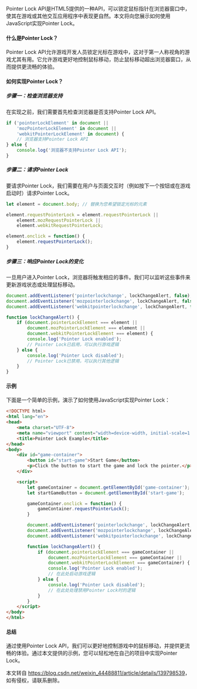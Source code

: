  

Pointer Lock API是HTML5提供的一种API，可以锁定鼠标指针在浏览器窗口中，使其在游戏或其他交互应用程序中表现更自然。本文将向您展示如何使用JavaScript实现Pointer Lock。

#### 什么是Pointer Lock？

Pointer Lock API允许游戏开发人员锁定光标在游戏中，这对于第一人称视角的游戏尤其有用。它允许游戏更好地控制鼠标移动，防止鼠标移动超出浏览器窗口，从而提供更流畅的体验。

#### 如何实现Pointer Lock？

##### 步骤一：检查浏览器支持

在实现之前，我们需要首先检查浏览器是否支持Pointer Lock API。

```javascript
if ('pointerLockElement' in document ||
    'mozPointerLockElement' in document ||
    'webkitPointerLockElement' in document) {
    // 浏览器支持Pointer Lock API
} else {
    console.log('浏览器不支持Pointer Lock API');
}
```

##### 步骤二：请求Pointer Lock

要请求Pointer Lock，我们需要在用户与页面交互时（例如按下一个按钮或在游戏启动时）请求Pointer Lock。

```javascript
let element = document.body; // 替换为您希望锁定光标的元素

element.requestPointerLock = element.requestPointerLock ||
    element.mozRequestPointerLock ||
    element.webkitRequestPointerLock;

element.onclick = function() {
    element.requestPointerLock();
}
```

##### 步骤三：响应Pointer Lock的变化

一旦用户进入Pointer Lock，浏览器将触发相应的事件。我们可以监听这些事件来更新游戏状态或处理鼠标移动。

```javascript
document.addEventListener('pointerlockchange', lockChangeAlert, false);
document.addEventListener('mozpointerlockchange', lockChangeAlert, false);
document.addEventListener('webkitpointerlockchange', lockChangeAlert, false);

function lockChangeAlert() {
    if (document.pointerLockElement === element ||
        document.mozPointerLockElement === element ||
        document.webkitPointerLockElement === element) {
        console.log('Pointer Lock enabled');
        // Pointer Lock已启用，可以执行游戏逻辑
    } else {
        console.log('Pointer Lock disabled');
        // Pointer Lock已禁用，可以执行其他逻辑
    }
}
```

#### 示例

下面是一个简单的示例，演示了如何使用JavaScript实现Pointer Lock：

```html
<!DOCTYPE html>
<html lang="en">
<head>
    <meta charset="UTF-8">
    <meta name="viewport" content="width=device-width, initial-scale=1.0">
    <title>Pointer Lock Example</title>
</head>
<body>
    <div id="game-container">
        <button id="start-game">Start Game</button>
        <p>Click the button to start the game and lock the pointer.</p>
    </div>

    <script>
        let gameContainer = document.getElementById('game-container');
        let startGameButton = document.getElementById('start-game');

        gameContainer.onclick = function() {
            gameContainer.requestPointerLock();
        }

        document.addEventListener('pointerlockchange', lockChangeAlert, false);
        document.addEventListener('mozpointerlockchange', lockChangeAlert, false);
        document.addEventListener('webkitpointerlockchange', lockChangeAlert, false);

        function lockChangeAlert() {
            if (document.pointerLockElement === gameContainer ||
                document.mozPointerLockElement === gameContainer ||
                document.webkitPointerLockElement === gameContainer) {
                console.log('Pointer Lock enabled');
                // 在此处启动游戏逻辑
            } else {
                console.log('Pointer Lock disabled');
                // 在此处处理禁用Pointer Lock时的逻辑
            }
        }
    </script>
</body>
</html>
```

#### 总结

通过使用Pointer Lock API，我们可以更好地控制游戏中的鼠标移动，并提供更流畅的体验。通过本文提供的示例，您可以轻松地在自己的项目中实现Pointer Lock。

本文转自 <https://blog.csdn.net/weixin_44488811/article/details/139798539>，如有侵权，请联系删除。